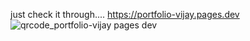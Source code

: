 just check it through....
https://portfolio-vijay.pages.dev
![qrcode_portfolio-vijay pages dev](https://github.com/Vijay-20BIT4105/Portfolio/assets/118276711/ebfc914a-aad8-44f7-922e-c8116eddaec9)
